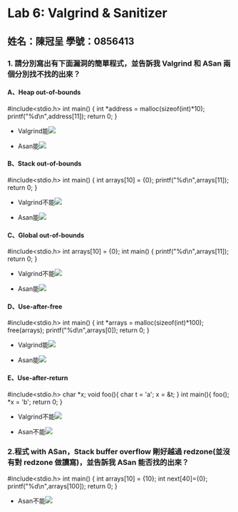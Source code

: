 # Lab 6: Valgrind & Sanitizer
## 姓名：陳冠呈 學號：0856413

### 1. 請分別寫出有下面漏洞的簡單程式，並告訴我 Valgrind 和 ASan 兩個分別找不找的出來？
#### A、Heap out-of-bounds

#include<stdio.h>
int main() {
  int *address = malloc(sizeof(int)*10);
  printf("%d\n",address[11]);
  return 0;
}
* Valgrind能![](https://i.imgur.com/9YboEOS.png)

* Asan能![](https://i.imgur.com/geDYal1.png)


#### B、Stack out-of-bounds
#include<stdio.h>
int main() {
  int arrays[10] = {0};
  printf("%d\n",arrays[11]);
  return 0;
}
* Valgrind不能![](https://i.imgur.com/mVbZ0o3.png)


* Asan能![](https://i.imgur.com/oSMsMbL.png)

#### C、Global out-of-bounds
#include<stdio.h>
  int arrays[10] = {0};
int main() {
  printf("%d\n",arrays[11]);
  return 0;
}
* Valgrind不能![](https://i.imgur.com/H91J8Mj.png)


* Asan能![](https://i.imgur.com/VE8o2Kc.png)


#### D、Use-after-free
#include<stdio.h>
int main() {
  int *arrays = malloc(sizeof(int)*100);
  free(arrays);
  printf("%d\n",arrays[0]);
  return 0;
}
* Valgrind能![](https://i.imgur.com/VRWFBx7.png)


* Asan能![](https://i.imgur.com/c2HXGeb.png)




#### E、Use-after-return
#include<stdio.h>
char *x;
void foo(){
	char t = 'a';
	x = &t;
}
int main(){
	foo();
	*x = 'b';
	return 0;
}
* Valgrind不能![](https://i.imgur.com/BGCp4GZ.png)


* Asan不能![](https://i.imgur.com/e0MXF8K.png)



### 2.程式 with ASan，Stack buffer overflow 剛好越過 redzone(並沒有對 redzone 做讀寫)，並告訴我 ASan 能否找的出來？

#include<stdio.h>
int main() {
  int arrays[10] = {10};
  int next[40]={0};
  printf("%d\n",arrays[100]);
  return 0;
}

* Asan不能![](https://i.imgur.com/u8iABzy.png)
